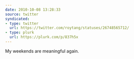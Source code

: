 ```yaml
---
date: 2010-10-08 13:28:33
source: twitter
syndicated:
- type: twitter
  url: https://twitter.com/roytang/statuses/26748565712/
- type: plurk
  url: https://plurk.com/p/837h5x
---
```


My weekends are meaningful again.